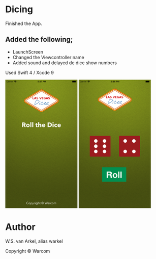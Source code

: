 # Dicing

Finished the App.

## Added the following;
* LaunchScreen
* Changed the Viewcontroller name
* Added sound and delayed de dice show numbers

Used Swift 4 / Xcode 9

<img src="https://github.com/warkeljr/Dicing/blob/LaunchScreen/DicingLaunchScreen.png" width="45%"></img> <img src="https://github.com/warkeljr/Dicing/blob/LaunchScreen/DicingApp.png" width="45%"></img> 

# Author

W.S. van Arkel, alias warkel


Copyright © Warcom
